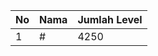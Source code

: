 | No | Nama            | Jumlah Level |
|----|-----------------|--------------|
| 1  | #    |    4250        |
